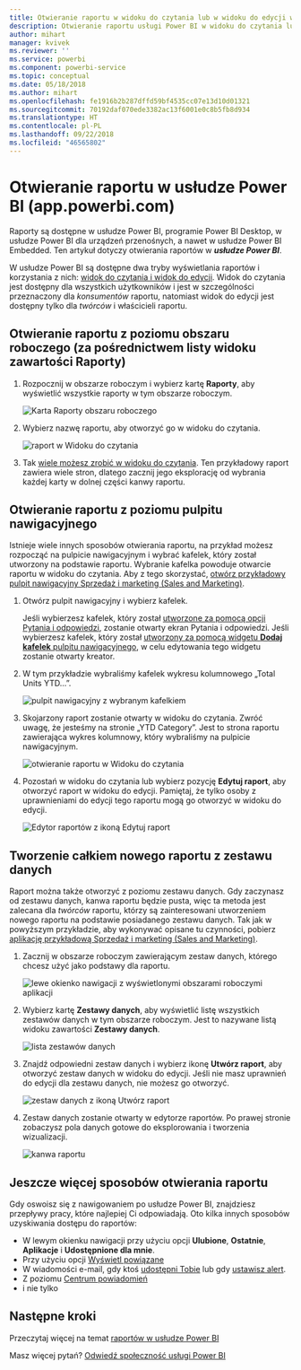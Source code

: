 ```yaml
---
title: Otwieranie raportu w widoku do czytania lub w widoku do edycji w usłudze Power BI
description: Otwieranie raportu usługi Power BI w widoku do czytania lub do edycji
author: mihart
manager: kvivek
ms.reviewer: ''
ms.service: powerbi
ms.component: powerbi-service
ms.topic: conceptual
ms.date: 05/18/2018
ms.author: mihart
ms.openlocfilehash: fe1916b2b287dffd59bf4535cc07e13d10d01321
ms.sourcegitcommit: 70192daf070ede3382ac13f6001e0c8b5fb8d934
ms.translationtype: HT
ms.contentlocale: pl-PL
ms.lasthandoff: 09/22/2018
ms.locfileid: "46565802"
---
```

# <a name="open-a-report-in-power-bi-service-apppowerbicom"></a>Otwieranie raportu w usłudze Power BI (app.powerbi.com)
Raporty są dostępne w usłudze Power BI, programie Power BI Desktop, w usłudze Power BI dla urządzeń przenośnych, a nawet w usłudze Power BI Embedded. Ten artykuł dotyczy otwierania raportów w ***usłudze Power BI***.

W usłudze Power BI są dostępne dwa tryby wyświetlania raportów i korzystania z nich: [widok do czytania i widok do edycji](end-user-reading-view.md). Widok do czytania jest dostępny dla wszystkich użytkowników i jest w szczególności przeznaczony dla *konsumentów* raportu, natomiast widok do edycji jest dostępny tylko dla *twórców* i właścicieli raportu. 

## <a name="open-a-report-from-a-workspace-via-the-reports-content-view-list"></a>Otwieranie raportu z poziomu obszaru roboczego (za pośrednictwem listy widoku zawartości **Raporty**)

1. Rozpocznij w obszarze roboczym i wybierz kartę **Raporty**, aby wyświetlić wszystkie raporty w tym obszarze roboczym.  
   
   ![Karta Raporty obszaru roboczego](./media/end-user-report-open/power-bi-open-report.png)
2. Wybierz nazwę raportu, aby otworzyć go w widoku do czytania.  
   
    ![raport w Widoku do czytania](./media/end-user-report-open/power-bi-reading-view.png)
3. Tak [wiele możesz zrobić w widoku do czytania](end-user-reading-view.md).  Ten przykładowy raport zawiera wiele stron, dlatego zacznij jego eksplorację od wybrania każdej karty w dolnej części kanwy raportu. 

## <a name="open-a-report-from-a-dashboard"></a>Otwieranie raportu z poziomu pulpitu nawigacyjnego
Istnieje wiele innych sposobów otwierania raportu, na przykład możesz rozpocząć na pulpicie nawigacyjnym i wybrać kafelek, który został utworzony na podstawie raportu.  Wybranie kafelka powoduje otwarcie raportu w widoku do czytania. Aby z tego skorzystać, [otwórz przykładowy pulpit nawigacyjny Sprzedaż i marketing (Sales and Marketing)](../sample-datasets.md).

1. Otwórz pulpit nawigacyjny i wybierz kafelek.

   Jeśli wybierzesz kafelek, który został [utworzone za pomocą opcji Pytania i odpowiedzi](../service-dashboard-pin-tile-from-q-and-a.md), zostanie otwarty ekran Pytania i odpowiedzi. Jeśli wybierzesz kafelek, który został [utworzony za pomocą widgetu **Dodaj kafelek** pulpitu nawigacyjnego](../service-dashboard-add-widget.md), w celu edytowania tego widgetu zostanie otwarty kreator.  

2.  W tym przykładzie wybraliśmy kafelek wykresu kolumnowego „Total Units YTD...”.

    ![pulpit nawigacyjny z wybranym kafelkiem](./media/end-user-report-open/power-bi-dashboard.png)

3.  Skojarzony raport zostanie otwarty w widoku do czytania. Zwróć uwagę, że jesteśmy na stronie „YTD Category”. Jest to strona raportu zawierająca wykres kolumnowy, który wybraliśmy na pulpicie nawigacyjnym.

    ![otwieranie raportu w Widoku do czytania](./media/end-user-report-open/power-bi-report.png)

4. Pozostań w widoku do czytania lub wybierz pozycję **Edytuj raport**, aby otworzyć raport w widoku do edycji. Pamiętaj, że tylko osoby z uprawnieniami do edycji tego raportu mogą go otworzyć w widoku do edycji.

    ![Edytor raportów z ikoną Edytuj raport](./media/end-user-report-open/power-bi-edit-report.png)

## <a name="create-a-brand-new-report-from-a-dataset"></a>Tworzenie całkiem nowego raportu z zestawu danych
Raport można także otworzyć z poziomu zestawu danych. Gdy zaczynasz od zestawu danych, kanwa raportu będzie pusta, więc ta metoda jest zalecana dla *twórców* raportu, którzy są zainteresowani utworzeniem nowego raportu na podstawie posiadanego zestawu danych. Tak jak w powyższym przykładzie, aby wykonywać opisane tu czynności, pobierz [aplikację przykładową Sprzedaż i marketing (Sales and Marketing)](../sample-datasets.md).

1. Zacznij w obszarze roboczym zawierającym zestaw danych, którego chcesz użyć jako podstawy dla raportu.

   ![lewe okienko nawigacji z wyświetlonymi obszarami roboczymi aplikacji](./media/end-user-report-open/power-bi-workspace.png)

2. Wybierz kartę **Zestawy danych**, aby wyświetlić listę wszystkich zestawów danych w tym obszarze roboczym. Jest to nazywane listą widoku zawartości **Zestawy danych**.
   
   ![lista zestawów danych](./media/end-user-report-open/power-bi-dataset.png)

1. Znajdź odpowiedni zestaw danych i wybierz ikonę **Utwórz raport**, aby otworzyć zestaw danych w widoku do edycji. Jeśli nie masz uprawnień do edycji dla zestawu danych, nie możesz go otworzyć. 
   
    ![zestaw danych z ikoną Utwórz raport](./media/end-user-report-open/power-bi-create-report.png)

3. Zestaw danych zostanie otwarty w edytorze raportów. Po prawej stronie zobaczysz pola danych gotowe do eksplorowania i tworzenia wizualizacji. 

   ![kanwa raportu](./media/end-user-report-open/power-bi-blank-canvas.png)

##  <a name="still-more-ways-to-open-a-report"></a>Jeszcze więcej sposobów otwierania raportu
Gdy oswoisz się z nawigowaniem po usłudze Power BI, znajdziesz przepływy pracy, które najlepiej Ci odpowiadają. Oto kilka innych sposobów uzyskiwania dostępu do raportów:
- W lewym okienku nawigacji przy użyciu opcji **Ulubione**, **Ostatnie**, **Aplikacje** i **Udostępnione dla mnie**. 
- Przy użyciu opcji [Wyświetl powiązane](end-user-related.md)
- W wiadomości e-mail, gdy ktoś [udostępni Tobie](../service-share-reports.md) lub gdy [ustawisz alert](../service-set-data-alerts.md).    
- Z poziomu [Centrum powiadomień](end-user-notification-center.md)    
- i nie tylko

## <a name="next-steps"></a>Następne kroki
Przeczytaj więcej na temat [raportów w usłudze Power BI](end-user-reports.md)

Masz więcej pytań? [Odwiedź społeczność usługi Power BI](http://community.powerbi.com/)  

